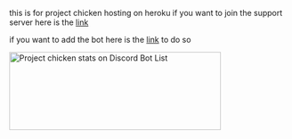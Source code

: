 this is for project chicken hosting on heroku 
if you want to join the support server here is the [link](https://discord.gg/fGQTVek)

if you want to add the bot here is the [link](https://discordapp.com/oauth2/authorize?client_id=460159835544092674&scope=bot&permissions=301263990) to do so

<a href="https://discordbotlist.com/bots/460159835544092674">
	<img 
		width="380" 
		height="140" 
		src="https://discordbotlist.com/bots/460159835544092674/widget" 
		alt="Project chicken stats on Discord Bot List">
</a>
